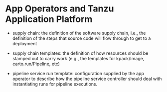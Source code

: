# App Operators and Tanzu Application Platform

* supply chain: the definition of the software supply chain, i.e., the definition of the steps that source code will flow through to get to a deployment

* supply chain templates: the definition of how resources should be stamped out to carry work (e.g., the templates for kpack/Image, carto.run/Pipeline, etc)

* pipeline service run template: configuration supplied by the app operator to describe how the pipeline service controller should deal with instantiating runs for pipeline executions.
